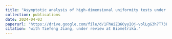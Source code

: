 ```yaml
---
title: "Asymptotic analysis of high-dimensional uniformity tests under heavy-tailed alternatives"
collection: publications
date: 2024-04-03 
paperurl: 'https://drive.google.com/file/d/1FhWiZQ6OyyIOj-volLgG3h7T73FVcFma/view?usp=share_link'
citation: 'with Tiefeng Jiang, under review at Biometrika.'
---
```

